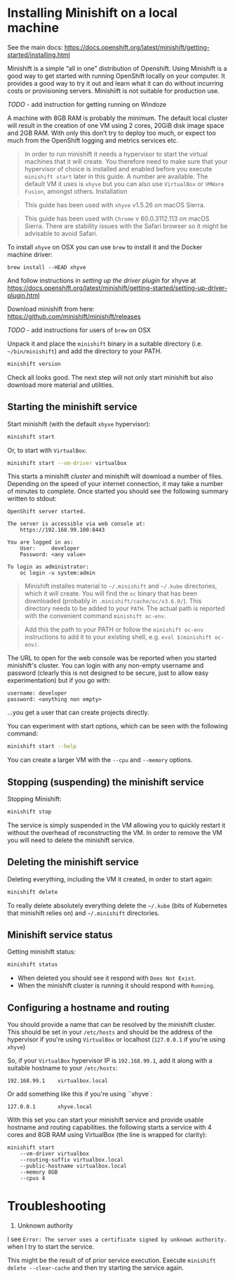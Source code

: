 # Installing Minishift on a local machine

See the main docs: https://docs.openshift.org/latest/minishift/getting-started/installing.html

Minishift is a simple “all in one” distribution of Openshift.
Using Minishift is a good way to get started with running OpenShift locally
on your computer. It provides a good way to try it out and learn what it can
do without incurring costs or provisioning servers. Minishiift is not suitable
for production use.

_TODO_ - add instruction for getting running on Windoze

A machine with 8GB RAM is probably the minimum. The default local cluster
will result in the creation of one VM using 2 cores, 20GiB disk image space
and 2GB RAM. With only this don’t try to deploy too much, or expect too much
from the OpenShift logging and metrics services etc.

>	In order to run minishift it needs a hypervisor to start the virtual machines
	that it will create. You therefore need to make sure that your hypervisor of choice
	is installed and enabled before you execute `minishift start` later in this guide.
	A number are available. The default VM it uses is `xhyve` but you can also
	use `VirtualBox` or `VMWare Fusion`, amongst others. Installation 

>	This guide has been used with `xhyve` v1.5.26 on macOS Sierra. 

>	This guide has been used with `Chrome` v 60.0.3112.113 on macOS Sierra.
	There are stability issues with the Safari browser so it might be
	advisable to avoid Safari.
	
To install `xhyve` on OSX you can use `brew` to install it and the Docker
machine driver:

```
brew install --HEAD xhyve
```

And follow instructions in _setting up the driver plugin_ for xhyve at
https://docs.openshift.org/latest/minishift/getting-started/setting-up-driver-plugin.html

Download minishift from here: https://github.com/minishift/minishift/releases

_TODO_ - add instructions for users of `brew` on OSX

Unpack it and place the `minishift` binary in a suitable directory
(i.e. `~/bin/minishift`) and add the directory to your PATH. 

```sh
minishift version
```

Check all looks good. The next step will not only start minishift but
also download more material and utilities.

## Starting the minishift service

Start minishift (with the default `xhyve` hypervisor):
```sh
minishift start
```

Or, to start with `VirtualBox`:
```sh
minishift start --vm-driver virtualbox
```

This starts a minishift _cluster_ and minishift will download a number of files.
Depending on the speed of your internet connection, it may take  a number of
minutes to complete. Once started you should see the following summary
written to stdout:

```
OpenShift server started.

The server is accessible via web console at:
	https://192.168.99.100:8443

You are logged in as:
	User:     developer
	Password: <any value>

To login as administrator:
	oc login -u system:admin
```

>	Minishift installes material to `~/.minishift` and `~/.kube` directories,
	which it will create. You will find the `oc` binary that has been downloaded
	(probably in `.minishift/cache/oc/v3.6.0/`). This directory
	needs to be added to your `PATH`. The actual path is reported with the
	convenient command `minishift oc-env`.

>	Add this the path to your PATH or follow the `minishift oc-env` instructions
	to add it to your existing shell, e.g. `eval $(minishift oc-env)`.
  
The URL to open for the web console was be reported when you started minishift's
cluster. You can login with any non-empty username and password
(clearly this is not designed to be secure, just to allow easy experimentation)
but if you go with:

```
username: developer
password: <anything non empty>
```

...you get a user that can create projects directly.

You can experiment with start options, which can be seen with the following
command:

```sh
minishift start --help
```

You can create a larger VM with the `--cpu` and `--memory` options.

## Stopping (suspending) the minishift service

Stopping Minishift:
```sh
minishift stop
```

The service is simply suspended in the VM allowing you to quickly restart it
without the overhead of reconstructing the VM. In order to remove the VM
you will need to delete the minishift service.

## Deleting the minishift service

Deleting everything, including the VM it created, in order to start again:
```sh
minishift delete
```

To really delete absolutely everything delete the `~/.kube` (bits of Kubernetes
that minishift relies on) and `~/.minishift` directories.

## Minishift service status

Getting minishift status:
```sh
minishift status
```

*	When deleted you should see it respond with `Does Not Exist`.
*	When the minishift cluster is running it should respond with `Running`.

## Configuring a hostname and routing
You should provide a name that can be resolved by the minishift cluster.
This should be set in your `/etc/hosts` and should be the address of the
hypervisor if you're using `VirtualBox` or localhost (`127.0.0.1` if you're
using `xhyve`)

So, if your `VirtualBox` hypervisor IP is `192.168.99.1`, add it along with
a suitable hostname to your `/etc/hosts`:
```
192.168.99.1	virtualbox.local
```

Or add something like this if you're using ``xhyve`:
```
127.0.0.1		xhyve.local
```

With this set you can start your minishift service and provide usable
hostname and routing capabilities. the following starts a service with
4 cores and 8GB RAM using VirtualBox (the line is wrapped for clarity):

```
minishift start
	--vm-driver virtualbox
	--routing-suffix virtualbox.local
	--public-hostname virtualbox.local
	--memory 8GB
	--cpus 4
```

# Troubleshooting

1. Unknown authority

I see `Error: The server uses a certificate signed by unknown authority.`
when I try to start the service.
	
This might be the result of of prior service execution.
Execute `minishift delete --clear-cache` and then try starting
the service again.
